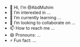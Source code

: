 - 👋 Hi, I’m @AbdMuhim
- 👀 I’m interested in ...
- 🌱 I’m currently learning ...
- 💞️ I’m looking to collaborate on ...
- 📫 How to reach me ...
- 😄 Pronouns: ...
- ⚡ Fun fact: ...

<!---
AbdMuhim/AbdMuhim is a ✨ special ✨ repository because its `README.md` (this file) appears on your GitHub profile.
You can click the Preview link to take a look at your changes.
--->
